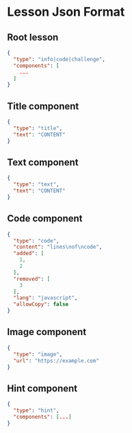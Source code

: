 # Lesson Json Format

## Root lesson

```json
{
  "type": "info|code|challenge",
  "components": [
    ...
  ]
}
```

## Title component

```json
{
  "type": "title",
  "text": "CONTENT"
}
```

## Text component

```json
{
  "type": "text",
  "text": "CONTENT"
}
```

## Code component

```json
{
  "type": "code",
  "content": "lines\nof\ncode",
  "added": [
    1,
    2
  ],
  "removed": [
    3
  ],
  "lang": "javascript",
  "allowCopy": false
}
```

## Image component

```json
{
  "type": "image",
  "url": "https://example.com"
}
```

## Hint component

```json
{
  "type": "hint",
  "components": [...]
}
```

